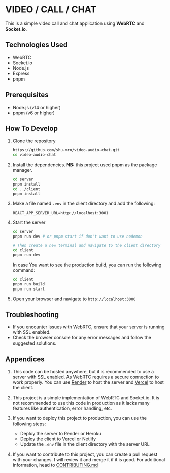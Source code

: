# VIDEO / CALL / CHAT

This is a simple video call and chat application using **WebRTC** and **Socket.io**.

## Technologies Used

-   WebRTC
-   Socket.io
-   Node.js
-   Express
-   pnpm

## Prerequisites

-   Node.js (v14 or higher)
-   pnpm (v6 or higher)

## How To Develop

1. Clone the repository
    ```bash
    https://github.com/shu-vro/video-audio-chat.git
    cd video-audio-chat
    ```
2. Install the dependencies. **NB:** this project used pnpm as the package manager.
    ```bash
    cd server
    pnpm install
    cd ../client
    pnpm install
    ```
3. Make a file named `.env` in the client directory and add the following:
    ```env
    REACT_APP_SERVER_URL=http://localhost:3001
    ```
4. Start the server

    ```bash
    cd server
    pnpm run dev # or pnpm start if don't want to use nodemon

    # Then create a new terminal and navigate to the client directory
    cd client
    pnpm run dev
    ```

    In case You want to see the production build, you can run the following command:

    ```bash
    cd client
    pnpm run build
    pnpm run start
    ```

5. Open your browser and navigate to `http://localhost:3000`

## Troubleshooting

-   If you encounter issues with WebRTC, ensure that your server is running with SSL enabled.
-   Check the browser console for any error messages and follow the suggested solutions.

## Appendices

1. This code can be hosted anywhere, but it is recommended to use a server with SSL enabled. As WebRTC requires a secure connection to work properly. You can use [Render](https://www.render.com/) to host the server and [Vercel](https://vercel.com/) to host the client.

2. This project is a simple implementation of WebRTC and Socket.io. It is not recommended to use this code in production as it lacks many features like authentication, error handling, etc.

3. If you want to deploy this project to production, you can use the following steps:

    - Deploy the server to Render or Heroku
    - Deploy the client to Vercel or Netlify
    - Update the `.env` file in the client directory with the server URL

4. If you want to contribute to this project, you can create a pull request with your changes. I will review it and merge it if it is good. For additional information, head to [CONTRIBUTING.md](./CONTRIBUTING.md)
